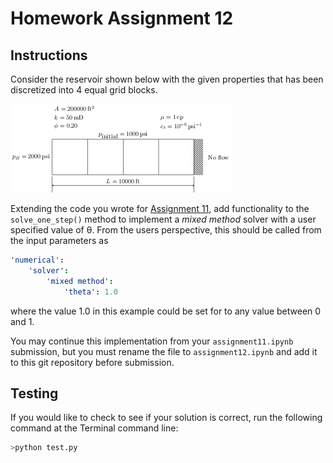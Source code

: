 # Homework Assignment 12

## Instructions

Consider the reservoir shown below with the given properties that has been discretized into 4 equal grid blocks.

![image](images/grid.png)

Extending the code you wrote for [Assignment 11](https://github.com/PGE323M-Students/assignment11), add functionality to the `solve_one_step()` method to implement a *mixed method* solver with a user specified value of &#952;.  From the users perspective, this should be called from the input parameters as 

```yaml
'numerical': 
    'solver': 
        'mixed method': 
            'theta': 1.0
```

where the value 1.0 in this example could be set for to any value between 0 and 1.  

You may continue this implementation from your `assignment11.ipynb` submission, but you must rename the file to
`assignment12.ipynb` and add it to this git repository before submission. 

## Testing

If you would like to check to see if your solution is correct, run the following command at the Terminal command line:

```bash
>python test.py
```
